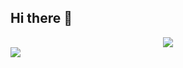 ## Hi there 👋

<!-- 动态打字效果 -->
<div align="center">
  <img src="https://readme-typing-svg.demolab.com?
    color=%2336BCF7&
    lines=少一份需求，多一根头发;
    printf(%22Hello%2C World!%5Cn%22);&
    center=true&
    size=28&
    width=600&
    duration=3000&
    pause=1000">
</div>

<!--动态分割线-->
  <img src="https://cdn.jsdelivr.net/gh/demonq0q/demonq0q/assets/hr.gif">
